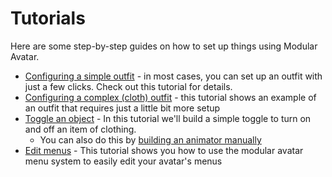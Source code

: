 ﻿---
sidebar_position: 2
sidebar_label: Tutorials
---

# Tutorials

Here are some step-by-step guides on how to set up things using Modular Avatar.

* [Configuring a simple outfit](/docs/tutorials/clothing/) - in most cases, you can set up an outfit with just a few clicks. Check out this tutorial for details.
* [Configuring a complex (cloth) outfit](/docs/tutorials/adv_clothing/) - this tutorial shows an example of an outfit that requires just a little bit more setup
* [Toggle an object](/docs/tutorials/object_toggle/) - In this tutorial we'll build a simple toggle to turn on and off
  an item of clothing.
  * You can also do this by [building an animator manually](/docs/tutorials/object_toggle_manual/)
* [Edit menus](/docs/tutorials/menu/) - This tutorial shows you how to use the modular avatar menu system to easily edit your avatar's menus